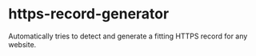 # https-record-generator
Automatically tries to detect and generate a fitting HTTPS record for any website.
